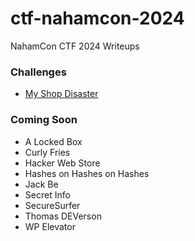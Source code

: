 # ctf-nahamcon-2024
NahamCon CTF 2024 Writeups


### Challenges

- [My Shop Disaster](My-Shop-Disaster/)

### Coming Soon

- A Locked Box
- Curly Fries
- Hacker Web Store
- Hashes on Hashes on Hashes
- Jack Be
- Secret Info
- SecureSurfer
- Thomas DEVerson
- WP Elevator

